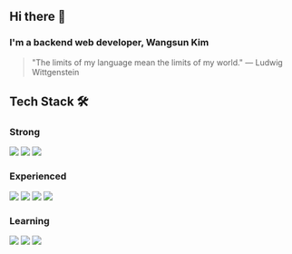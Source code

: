 ## Hi there 👋

### I'm a backend web developer, Wangsun Kim

> "The limits of my language mean the limits of my world." — Ludwig Wittgenstein

## Tech Stack 🛠️

### Strong

<div align=left> 
  <img src="https://img.shields.io/badge/-JavaScript-EFD819">
  <img src="https://img.shields.io/badge/-NodeJS-036D02">
  <img src="https://img.shields.io/badge/-Express-2E2E2E">
</div>

### Experienced

<div align=left> 
  <img src="https://img.shields.io/badge/React-61DAFB">
  <img src="https://img.shields.io/badge/MySQL-4479A0">
  <img src="https://img.shields.io/badge/Sequelize-06AEEE">
  <img src="https://img.shields.io/badge/AWS-EC902C">
</div>

### Learning

<div align=left> 
  <img src="https://img.shields.io/badge/-TypeScript-3078C5">
  <img src="https://img.shields.io/badge/-NestJS-E0224D">
  <img src="https://img.shields.io/badge/-TypeORM-E83523">
</div>
<!--
**muthaben/muthaben** is a ✨ _special_ ✨ repository because its `README.md` (this file) appears on your GitHub profile.

Here are some ideas to get you started:

- 🔭 I’m currently working on ...
- 🌱 I’m currently learning ...
- 👯 I’m looking to collaborate on ...
- 🤔 I’m looking for help with ...
- 💬 Ask me about ...
- 📫 How to reach me: ...
- 😄 Pronouns: ...
- ⚡ Fun fact: ...
  -->
